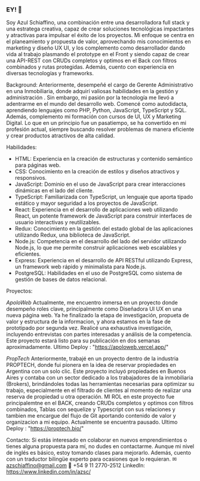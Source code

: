 ### EY! 👋

Soy Azul Schiaffino, una combinación entre una desarrolladora full stack y una estratega creativa, capaz de crear soluciones tecnológicas impactantes y atractivas para impulsar el éxito de los proyectos. Mi enfoque se centra en el planeamiento y propuesta de valor, aprovechando mis conocimientos en marketing y diseño UX UI, y los complemento como desarrollador dando vida al trabajo plasmando el prototype en el Front y siendo capaz de crear una API-REST con CRUDs completos y optimos en el Back con filtros combinados y rutas protegidas. Además, cuento con experiencia en diversas tecnologías y frameworks. 

Background:
Anteriormente, desempeñé el cargo de Gerente Administrativo en una Inmobiliaria, donde adquirí valiosas habilidades en la gestión y administración . Sin embargo, mi pasión por la tecnología me llevó a adentrarme en el mundo del desarrollo web. Comencé como autodidacta, aprendiendo lenguajes como PHP, Python, JavaScript, TypeScript y SQL. Además, complemento mi formación con cursos de UI, UX y Marketing Digital. Lo que en un principio fue un pasatiempo, se ha convertido en mi profesión actual, siempre buscando resolver problemas de manera eficiente y crear productos atractivos de alta calidad.

Habilidades:
- HTML: Experiencia en la creación de estructuras y contenido semántico para páginas web.
- CSS: Conocimiento en la creación de estilos y diseños atractivos y responsivos.
- JavaScript: Dominio en el uso de JavaScript para crear interacciones dinámicas en el lado del cliente.
- TypeScript: Familiarizada con TypeScript, un lenguaje que aporta tipado estático y mayor seguridad a los proyectos de JavaScript.
- React: Experiencia en el desarrollo de aplicaciones web utilizando React, un potente framework de JavaScript para construir interfaces de usuario interactivas y reutilizables.
- Redux: Conocimiento en la gestión del estado global de las aplicaciones utilizando Redux, una biblioteca de JavaScript.
- Node.js: Competencia en el desarrollo del lado del servidor utilizando Node.js, lo que me permite construir aplicaciones web escalables y eficientes.
- Express: Experiencia en el desarrollo de API RESTful utilizando Express, un framework web rápido y minimalista para Node.js.
- PostgreSQL: Habilidades en el uso de PostgreSQL como sistema de gestión de bases de datos relacional.

Proyectos:

*ApoloWeb*
Actualmente, me encuentro inmersa en un proyecto donde desempeño roles clave, principalmente como Diseñadora UI UX en una nueva página web. Ya he finalizado la etapa de investigación, propueta de valor y estructura de la informacion, y ahora estamos en la fase de prototipado por segunda vez. Realicé una exhaustiva investigación, incluyendo entrevistas con partes interesadas y análisis de la competencia. Este proyecto estará listo para su publicación en dos semanas aproximadamente.
Ultimo Deploy : "https://apoloweb.vercel.app/"

*PropTech*
Anteriormente, trabajé en un proyecto dentro de la industria PROPTECH, donde fui pionera en la idea de reservar propiedades en Argentina con un solo clic. Este proyecto incluyó propiedades en Buenos Aires y contaba con un sector dedicado a los trabajadores de la inmobiliaria (Brokers), brindándoles todas las herramientas necesarias para optimizar su trabajo, especialmente en el filtrado de clientes al momento de realizar una reserva de propiedad u otra operación. MI ROL en este proyecto fue principalemtne en el BACK, creando CRUDs completos y optimos con filtros combinados, Tablas con sequelize y Typescript con sus relaciones y tambien me encargue del flujo de Git aportando contenido de valor y organizacion a mi equipo. Actualmente se encuentra pausado.
Ultimo Deploy : "https://proptech.bio/"


Contacto:
Si estás interesado en colaborar en nuevos emprendimientos o tienes alguna propuesta para mí, no dudes en contactarme. Aunque mi nivel de inglés es básico, estoy tomando clases para mejorarlo. Además, cuento con un traductor bilingüe experto para ocasiones que lo requieran.
✉ azschiaffino@gmail.com
📱 +54 9 11 2770-2512
LinkedIn: https://www.linkedin.com/in/azsc/


